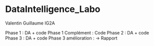 # DataIntelligence_Labo
Valentin Guillaume IG2A

Phase 1 : DA + code
Phase 1 Complément : Code
Phase 2 : DA + code
Phase 3 : DA + code
Phase 3 amélioration : -> Rapport


